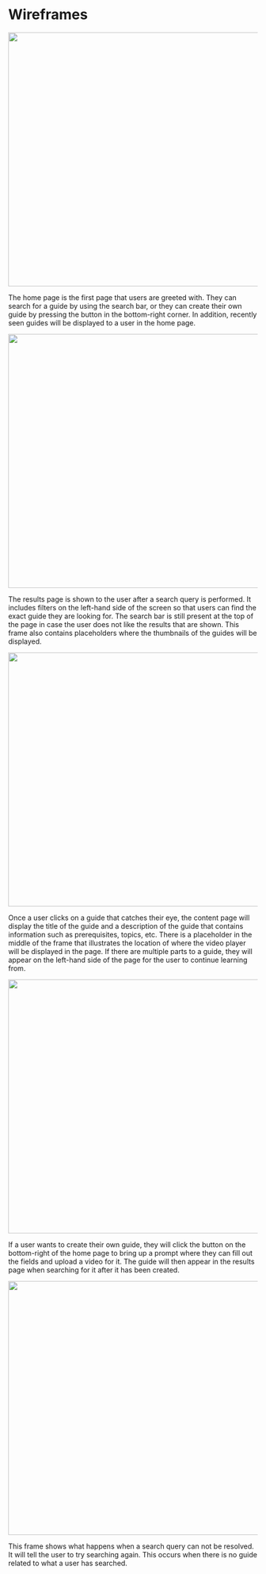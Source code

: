 # Wireframes

<p align="center">
  <img width="720" height="512" src="https://github.com/jduron1/ux-Beginners/blob/main/wireframes/Home%20Page.png">
</p>

The home page is the first page that users are greeted with. They can search for a guide by using the search bar, or they can create their own guide by pressing the button in the bottom-right corner. In addition, recently seen guides will be displayed to a user in the home page.

<p align="center">
  <img width="720" height="512" src="https://github.com/jduron1/ux-Beginners/blob/main/wireframes/Results%20Page.png">
</p>

The results page is shown to the user after a search query is performed. It includes filters on the left-hand side of the screen so that users can find the exact guide they are looking for. The search bar is still present at the top of the page in case the user does not like the results that are shown. This frame also contains placeholders where the thumbnails of the guides will be displayed.

<p align="center">
  <img width="720" height="512" src="https://github.com/jduron1/ux-Beginners/blob/main/wireframes/Content%20Page.png">
</p>

Once a user clicks on a guide that catches their eye, the content page will display the title of the guide and a description of the guide that contains information such as prerequisites, topics, etc. There is a placeholder in the middle of the frame that illustrates the location of where the video player will be displayed in the page. If there are multiple parts to a guide, they will appear on the left-hand side of the page for the user to continue learning from.

<p align="center">
  <img width="720" height="512" src="https://github.com/jduron1/ux-Beginners/blob/main/wireframes/Guide%20Creator.png">
</p>

If a user wants to create their own guide, they will click the button on the bottom-right of the home page to bring up a prompt where they can fill out the fields and upload a video for it. The guide will then appear in the results page when searching for it after it has been created.

<p align="center">
  <img width="720" height="512" src="https://github.com/jduron1/ux-Beginners/blob/main/wireframes/Search%20Failure.png">
</p>

This frame shows what happens when a search query can not be resolved. It will tell the user to try searching again. This occurs when there is no guide related to what a user has searched.
